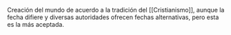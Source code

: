 Creación del mundo de acuerdo a la tradición del [[Cristianismo]], aunque la fecha difiere y diversas autoridades ofrecen fechas alternativas, pero esta es la más aceptada.